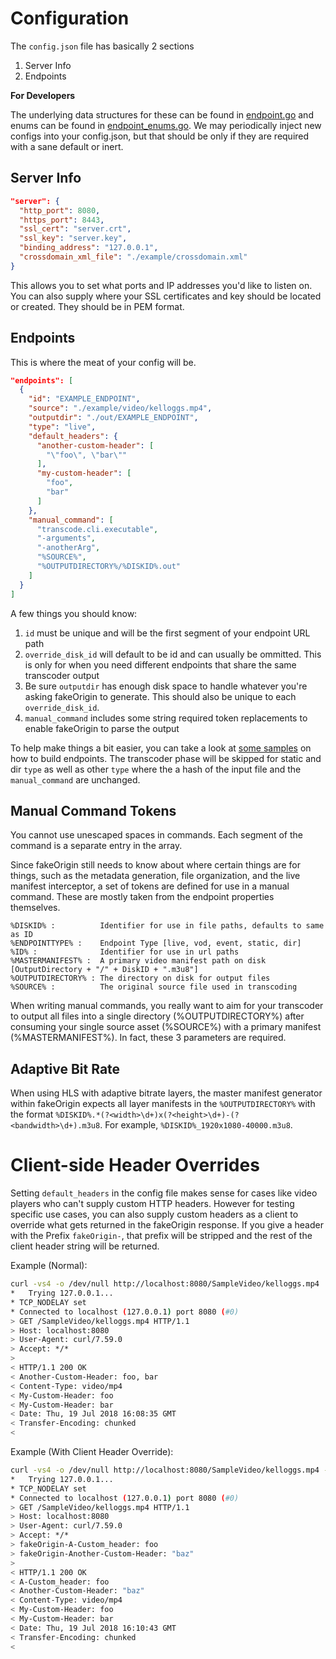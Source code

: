 <!--
    Licensed to the Apache Software Foundation (ASF) under one
    or more contributor license agreements.  See the NOTICE file
    distributed with this work for additional information
    regarding copyright ownership.  The ASF licenses this file
    to you under the Apache License, Version 2.0 (the
    "License"); you may not use this file except in compliance
    with the License.  You may obtain a copy of the License at

      http://www.apache.org/licenses/LICENSE-2.0

    Unless required by applicable law or agreed to in writing,
    software distributed under the License is distributed on an
    "AS IS" BASIS, WITHOUT WARRANTIES OR CONDITIONS OF ANY
    KIND, either express or implied.  See the License for the
    specific language governing permissions and limitations
    under the License.
-->
# Configuration
The `config.json` file has basically 2 sections
1. Server Info
2. Endpoints

**For Developers**

The underlying data structures for these can be found in [endpoint.go](../endpoint/endpoint.go) and enums can be found in [endpoint_enums.go](../endpoint/endpoint_enums.go).  We may periodically inject new configs into your config.json, but that should be only if they are required with a sane default or inert.

## Server Info
```json
"server": {
  "http_port": 8080,
  "https_port": 8443,
  "ssl_cert": "server.crt",
  "ssl_key": "server.key",
  "binding_address": "127.0.0.1",
  "crossdomain_xml_file": "./example/crossdomain.xml"
}
```
This allows you to set what ports and IP addresses you'd like to listen on.  You can also supply where your SSL certificates and key should be located or created.  They should be in PEM format.

## Endpoints
This is where the meat of your config will be.
```json
"endpoints": [
  {
    "id": "EXAMPLE_ENDPOINT",
    "source": "./example/video/kelloggs.mp4",
    "outputdir": "./out/EXAMPLE_ENDPOINT",
    "type": "live",
    "default_headers": {
      "another-custom-header": [
        "\"foo\", \"bar\""
      ],
      "my-custom-header": [
        "foo",
        "bar"
      ]
    },
    "manual_command": [
      "transcode.cli.executable",
      "-arguments",
      "-anotherArg",
      "%SOURCE%",
      "%OUTPUTDIRECTORY%/%DISKID%.out"
    ]
  }
]
```
A few things you should know:
1. `id` must be unique and will be the first segment of your endpoint URL path
2. `override_disk_id` will default to be id and can usually be ommitted.  This is only for when you need different endpoints that share the same transcoder output
3. Be sure `outputdir` has enough disk space to handle whatever you're asking fakeOrigin to generate.  This should also be unique to each `override_disk_id`.
4. `manual_command` includes some string required token replacements to enable fakeOrigin to parse the output

To help make things a bit easier, you can take a look at [some samples](./Endpoint.Examples.md) on how to build endpoints.
The transcoder phase will be skipped for static and dir `type` as well as other `type` where the a hash of the input file and the `manual_command` are unchanged.

## Manual Command Tokens
You cannot use unescaped spaces in commands.  Each segment of the command is a separate entry in the array.

Since fakeOrigin still needs to know about where certain things are for things, such as the metadata generation, file organization, and the live manifest interceptor, a set of tokens are defined for use in a manual command.  These are mostly taken from the endpoint properties themselves.
```
%DISKID% :          Identifier for use in file paths, defaults to same as ID
%ENDPOINTTYPE% :    Endpoint Type [live, vod, event, static, dir]
%ID% :              Identifier for use in url paths
%MASTERMANIFEST% :  A primary video manifest path on disk [OutputDirectory + "/" + DiskID + ".m3u8"]
%OUTPUTDIRECTORY% : The directory on disk for output files
%SOURCE% :          The original source file used in transcoding
```
When writing manual commands, you really want to aim for your transcoder to output all files into a single directory (%OUTPUTDIRECTORY%) after consuming your single source asset (%SOURCE%) with a primary manifest (%MASTERMANIFEST%).  In fact, these 3 parameters are required.

## Adaptive Bit Rate
When using HLS with adaptive bitrate layers, the master manifest generator within fakeOrigin expects all layer manifests in the `%OUTPUTDIRECTORY%` with the format `%DISKID%.*(?<width>\d+)x(?<height>\d+)-(?<bandwidth>\d+).m3u8`.  For example, `%DISKID%_1920x1080-40000.m3u8`.

# Client-side Header Overrides
Setting `default_headers` in the config file makes sense for cases like video players who can't supply custom HTTP headers.  However for testing specific use cases, you can also supply custom headers as a client to override what gets returned in the fakeOrigin response.  If you give a header with the Prefix `fakeOrigin-`, that prefix will be stripped and the rest of the client header string will be returned.

Example (Normal):
```bash session
curl -vs4 -o /dev/null http://localhost:8080/SampleVideo/kelloggs.mp4
*   Trying 127.0.0.1...
* TCP_NODELAY set
* Connected to localhost (127.0.0.1) port 8080 (#0)
> GET /SampleVideo/kelloggs.mp4 HTTP/1.1
> Host: localhost:8080
> User-Agent: curl/7.59.0
> Accept: */*
>
< HTTP/1.1 200 OK
< Another-Custom-Header: foo, bar
< Content-Type: video/mp4
< My-Custom-Header: foo
< My-Custom-Header: bar
< Date: Thu, 19 Jul 2018 16:08:35 GMT
< Transfer-Encoding: chunked
<
```
Example (With Client Header Override):
```bash session
curl -vs4 -o /dev/null http://localhost:8080/SampleVideo/kelloggs.mp4 -H 'fakeOrigin-A-Custom_header: foo' -H 'fakeOrigin-Another-Custom-Header: "baz"'
*   Trying 127.0.0.1...
* TCP_NODELAY set
* Connected to localhost (127.0.0.1) port 8080 (#0)
> GET /SampleVideo/kelloggs.mp4 HTTP/1.1
> Host: localhost:8080
> User-Agent: curl/7.59.0
> Accept: */*
> fakeOrigin-A-Custom_header: foo
> fakeOrigin-Another-Custom-Header: "baz"
>
< HTTP/1.1 200 OK
< A-Custom_header: foo
< Another-Custom-Header: "baz"
< Content-Type: video/mp4
< My-Custom-Header: foo
< My-Custom-Header: bar
< Date: Thu, 19 Jul 2018 16:10:43 GMT
< Transfer-Encoding: chunked
<
```
